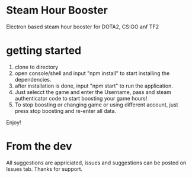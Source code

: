 # Steam Hour Booster
Electron based steam hour booster for DOTA2, CS:GO anf TF2
# getting started 
1) clone to directory
2) open console/shell and input "npm install" to start installing the dependencies.
3) after installation is done, input "npm start" to run the application.
4) Just selecct the game and  enter the Username, pass and steam authenticator code to start boosting your game hours!
5) To stop boosting or changing game or using different account, just press stop boosting and re-enter all data.

Enjoy!

# From the dev
All suggestions are appriciated, issues and suggestions can be posted on Issues tab. Thanks for support.
